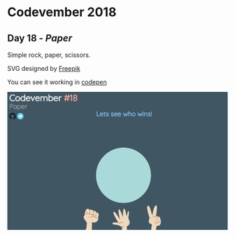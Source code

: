 # Codevember 2018

## Day 18 - *Paper*

Simple rock, paper, scissors.

SVG designed by [Freepik](http://www.freepik.com)

You can see it working in [codepen](https://codepen.io/RominaMartin/full/vQegvr/)

![](paper.gif)